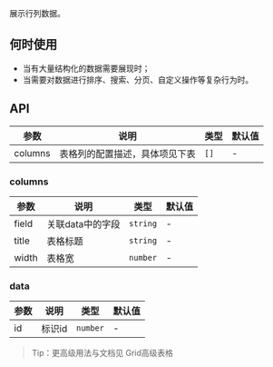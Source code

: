 展示行列数据。

## 何时使用

- 当有大量结构化的数据需要展现时；
- 当需要对数据进行排序、搜索、分页、自定义操作等复杂行为时。

## API

| 参数      | 说明               | 类型             | 默认值  |
| --------- | ------------------ | ---------------- | ------- |
| columns      | 表格列的配置描述，具体项见下表      | `[]`      | -      |


### columns

| 参数      | 说明               | 类型             | 默认值  |
| --------- | ------------------ | ---------------- | ------- |
| field      | 关联data中的字段      | `string`      | -      |
| title      | 表格标题      | `string`      | -      |
| width      | 表格宽      | `number`      | -      |

### data

| 参数      | 说明               | 类型             | 默认值  |
| --------- | ------------------ | ---------------- | ------- |
| id      | 标识id      | `number`      | -      |


> Tip：更高级用法与文档见 Grid高级表格
